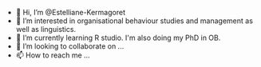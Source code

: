 - 👋 Hi, I’m @Estelliane-Kermagoret
- 👀 I’m interested in organisational behaviour studies and management as well as linguistics.
- 🌱 I’m currently learning R studio. I'm also doing my PhD in OB.
- 💞️ I’m looking to collaborate on ...
- 📫 How to reach me ...

<!---
Estelliane-Kermagoret/Estelliane-Kermagoret is a ✨ special ✨ repository because its `README.md` (this file) appears on your GitHub profile.
You can click the Preview link to take a look at your changes.
--->
